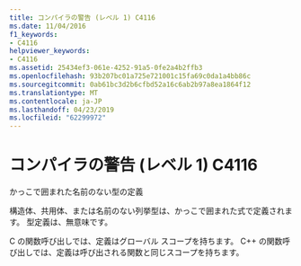 ```yaml
---
title: コンパイラの警告 (レベル 1) C4116
ms.date: 11/04/2016
f1_keywords:
- C4116
helpviewer_keywords:
- C4116
ms.assetid: 25434ef3-061e-4252-91a5-0fe2a4b2ffb3
ms.openlocfilehash: 93b207bc01a725e721001c15fa69c0da1a4bb86c
ms.sourcegitcommit: 0ab61bc3d2b6cfbd52a16c6ab2b97a8ea1864f12
ms.translationtype: MT
ms.contentlocale: ja-JP
ms.lasthandoff: 04/23/2019
ms.locfileid: "62299972"
---
```

# <a name="compiler-warning-level-1-c4116"></a>コンパイラの警告 (レベル 1) C4116

かっこで囲まれた名前のない型の定義

構造体、共用体、または名前のない列挙型は、かっこで囲まれた式で定義されます。 型定義は、無意味です。

C の関数呼び出しでは、定義はグローバル スコープを持ちます。 C++ の関数呼び出しでは、定義は呼び出される関数と同じスコープを持ちます。